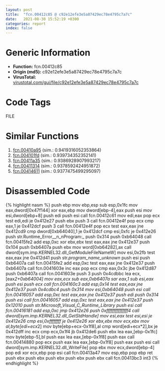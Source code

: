 ```yaml
---
layout: post
title:  "fcn.00412c85 @ c92e12efe3e5a87429ec78e4795c7a7c"
date:   2021-08-30 15:52:19 +0300
categories: report
index: false
---
```


# Generic Information
- **Function:** fcn.00412c85
- **Origin (md5):** c92e12efe3e5a87429ec78e4795c7a7c
- **VirusTotal:** [virustotal.com/gui/file/c92e12efe3e5a87429ec78e4795c7a7c][virustotal_ref]

# Code Tags
<span class="tag" id="FILE">FILE</span>


# Similar Functions

1. [fcn.00410a95][similar_1_ref] (sim.: 0.9419316052353864)
2. [fcn.004101fd][similar_2_ref] (sim.: 0.939734352352141)
3. [fcn.00411a35][similar_3_ref] (sim.: 0.9386928907993217)
4. [fcn.00411314][similar_4_ref] (sim.: 0.9378592424951872)
5. [fcn.00414611][similar_5_ref] (sim.: 0.9377475499295097)


# Disassembled Code

{% highlight nasm %}
push ebp
mov ebp,esp
sub esp,0x1fc
mov eax,dword[0x47f144]
xor eax,ebp
mov dword[ebp-4],eax
push esi
mov esi,dword[ebp+8]
push edi
push esi
call fcn.00412c61
mov edi,eax
pop ecx
test edi,edi
je 0x412e27
push ebx
push 3
call fcn.00412e4f
pop ecx
cmp eax,1
je 0x412dcf
push 3
call fcn.00412e4f
pop ecx
test eax,eax
jne 0x412cd9
cmp dword[0xb64040],1
je 0x412dcf
cmp esi,0xfc
je 0x412e26
push str.Runtime_Error__n_nProgram:_
push 0x314
push 0xb64048
call fcn.00415fe2
add esp,0xc
xor ebx,ebx
test eax,eax
jne 0x412e37
push 0x104
push 0xb6407a
push ebx
mov word[0xb64282],ax
call dword[sym.imp.KERNEL32.dll_GetModuleFileNameW]
mov esi,0x2fb
test eax,eax
jne 0x412d41
push str._program_name_unknown_
push esi
push 0xb6407a
call fcn.00415fe2
add esp,0xc
test eax,eax
jne 0x412e37
push 0xb6407a
call fcn.0041603e
inc eax
pop ecx
cmp eax,0x3c
jbe 0x412d87
push 0xb6407a
call fcn.0041603e
push 3
push 0x4cdbbc
lea ecx,[eax*2+0xb64004]
mov eax,ecx
sub eax,0xb6407a
sar eax,1
sub esi,eax
push esi
push ecx
call fcn.004160c3
add esp,0x14
test eax,eax
jne 0x412e37
push 0x4cdbc4
push 0x314
mov esi,0xb64048
push esi
call fcn.00416057
add esp,0xc
test eax,eax
jne 0x412e37
push edi
push 0x314
push esi
call fcn.00416057
add esp,0xc
test eax,eax
jne 0x412e37
push 0x12010
push str.Microsoft_Visual_C_Runtime_Library
push esi
call fcn.00416181
add esp,0xc
jmp 0x412e26
push 0xfffffffffffffff4
call dword[sym.imp.KERNEL32.dll_GetStdHandle]
mov esi,eax
test esi,esi
je 0x412e26
cmp esi,0xffffffff
je 0x412e26
xor ebx,ebx
mov ecx,ebx
mov al,byte[edi+ecx*2]
mov byte[ebp+ecx-0x1f8],al
cmp word[edi+ecx*2],bx
je 0x412dff
inc ecx
cmp ecx,0x1f4
jb 0x412de6
push ebx
lea eax,[ebp-0x1fc]
mov byte[ebp-5],bl
push eax
lea eax,[ebp-0x1f8]
push eax
call fcn.00414880
pop ecx
push eax
lea eax,[ebp-0x1f8]
push eax
push esi
call dword[sym.imp.KERNEL32.dll_WriteFile]
pop ebx
mov ecx,dword[ebp-4]
pop edi
xor ecx,ebp
pop esi
call fcn.00413a47
mov esp,ebp
pop ebp
ret 
push ebx
push ebx
push ebx
push ebx
push ebx
call fcn.00413bc3
int3 
{% endhighlight %}


[similar_1_ref]: /report/fcn.00410a95@fd17dad7a5809016e438b746adc04679
[similar_2_ref]: /report/fcn.004101fd@d3b17e7234a8b4bee51cf688dbfdf6d0
[similar_3_ref]: /report/fcn.00411a35@35f4022de41774409db1da3a21b83eb4
[similar_4_ref]: /report/fcn.00411314@3e3adb3f10ee14ce94d10d8d5e4997cb
[similar_5_ref]: /report/fcn.00414611@f64524b91993d78e539619d3f49cdee8
[virustotal_ref]: https://www.virustotal.com/gui/file/c92e12efe3e5a87429ec78e4795c7a7c